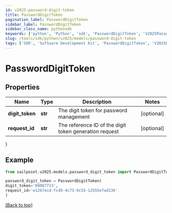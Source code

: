 ```yaml
---
id: v2025-password-digit-token
title: PasswordDigitToken
pagination_label: PasswordDigitToken
sidebar_label: PasswordDigitToken
sidebar_class_name: pythonsdk
keywords: ['python', 'Python', 'sdk', 'PasswordDigitToken', 'V2025PasswordDigitToken'] 
slug: /tools/sdk/python/v2025/models/password-digit-token
tags: ['SDK', 'Software Development Kit', 'PasswordDigitToken', 'V2025PasswordDigitToken']
---
```


# PasswordDigitToken


## Properties

Name | Type | Description | Notes
------------ | ------------- | ------------- | -------------
**digit_token** | **str** | The digit token for password management | [optional] 
**request_id** | **str** | The reference ID of the digit token generation request | [optional] 
}

## Example

```python
from sailpoint.v2025.models.password_digit_token import PasswordDigitToken

password_digit_token = PasswordDigitToken(
digit_token='09087713',
request_id='e1267ecd-fcd9-4c73-9c55-12555efad136'
)

```
[[Back to top]](#) 

